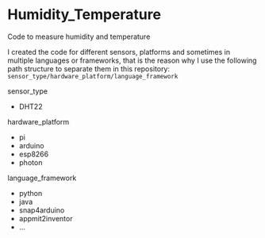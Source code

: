 # Humidity_Temperature
Code to measure humidity and temperature


I created the code for different sensors,  platforms and sometimes in multiple languages or frameworks, that is the reason why I use the following path structure to separate  them in this repository: `sensor_type/hardware_platform/language_framework`

sensor_type
   * DHT22
   
hardware_platform
   * pi
   * arduino
   * esp8266
   * photon 
 
 language_framework
   * python
   * java
   * snap4arduino
   * appmit2inventor
   * ...
  
